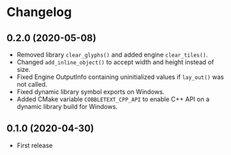 # Changelog

## 0.2.0 (2020-05-08)

* Removed library `clear_glyphs()` and added engine `clear_tiles()`.
* Changed `add_inline_object()` to accept width and height instead of size.
* Fixed Engine OutputInfo containing uninitialized values if `lay_out()` was not called.
* Fixed dynamic library symbol exports on Windows.
* Added CMake variable `COBBLETEXT_CPP_API` to enable C++ API on a dynamic library build for Windows.

## 0.1.0 (2020-04-30)

* First release
